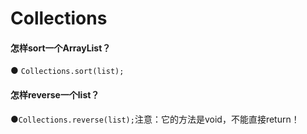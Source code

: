 # Collections

#### 怎样sort一个ArrayList？

● `Collections.sort(list);`



#### 怎样reverse一个list？

●`Collections.reverse(list);`注意：它的方法是void，不能直接return！
